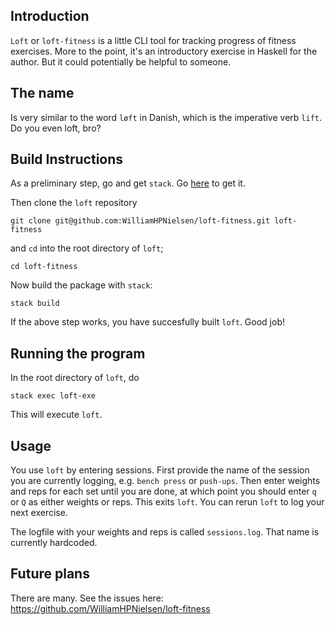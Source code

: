 ## Introduction

`Loft` or `loft-fitness` is a little CLI tool for tracking progress of fitness exercises. More to the point, it's an introductory exercise in Haskell for the author. But it could potentially be helpful to someone.

## The name

Is very similar to the word `løft` in Danish, which is the imperative verb `lift`. Do you even loft, bro?

## Build Instructions

As a preliminary step, go and get `stack`. Go [here](https://docs.haskellstack.org/en/stable/README/) to get it.

Then clone the `loft` repository
```
git clone git@github.com:WilliamHPNielsen/loft-fitness.git loft-fitness
```
and `cd` into the root directory of `loft`;
```
cd loft-fitness
```
Now build the package with `stack`:
```
stack build
```
If the above step works, you have succesfully built `loft`. Good job!

## Running the program

In the root directory of `loft`, do
```
stack exec loft-exe
```
This will execute `loft`.

## Usage

You use `loft` by entering sessions. First provide the name of the session you are currently logging, e.g. `bench press` or `push-ups`. Then enter weights and reps for each set until you are done, at which point you should enter `q` or `Q` as either weights or reps. This exits `loft`. You can rerun `loft` to log your next exercise.

The logfile with your weights and reps is called `sessions.log`. That name is currently hardcoded.

## Future plans

There are many. See the issues here: https://github.com/WilliamHPNielsen/loft-fitness